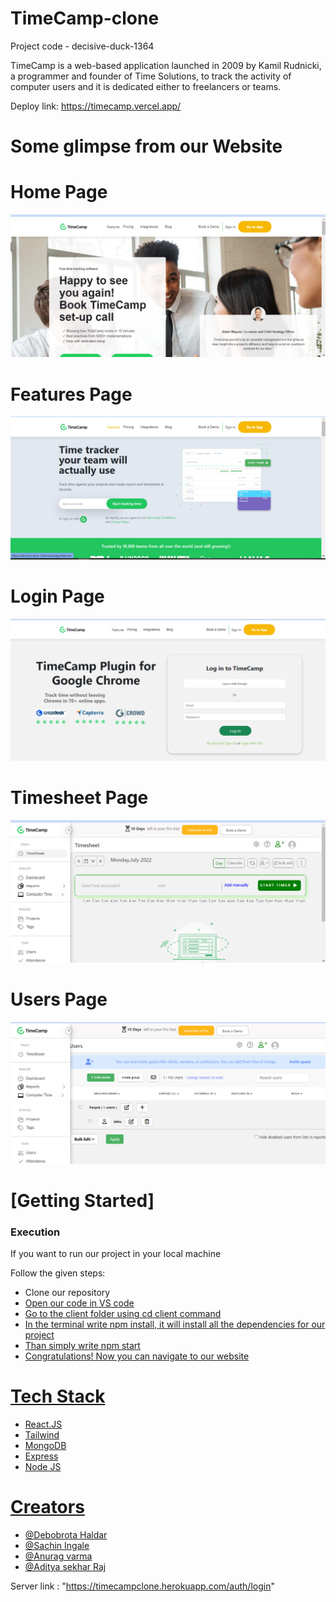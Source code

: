# TimeCamp-clone
Project code  - decisive-duck-1364

TimeCamp is a web-based application launched in 2009 by Kamil Rudnicki, a programmer and founder of Time Solutions, to track the activity of computer users and it is dedicated either to freelancers or teams.



Deploy link: https://timecamp.vercel.app/
<h1>Some glimpse from our Website </h1>

<h1>Home Page</h1>
<img src="./screenshots/timecamp1.png" alt=""/>

<h1>Features Page</h1>
<img src="./screenshots/timecamp2.png" alt=""/>

<h1>Login Page</h1>
<img src="./screenshots/time3.png" alt=""/>


<h1>Timesheet Page</h1>
<img src="./screenshots/timecamp4.png" alt=""/>



<h1>Users Page</h1>
<img src="./Screenshots/time5.png" alt=""/>

# [Getting Started]

<h3>Execution</h3>
<p>If you want to run our project in your local machine</p>
<p>Follow the given steps:</p>
<ul>
<li>Clone our repository <a href="https://github.com/iamdebobrota/decisive-duck-1364"</a></li>
<li>Open our code in VS code</li>
<li>Go to the client folder using cd client command</li>
<li>In the terminal write npm install, it will install all the dependencies for our project</li>
<li>Than simply write npm start</li>
<li>Congratulations! Now you can navigate to our website</li>
</ul>

<h1>Tech Stack</h1>
<ul>
<li>React.JS</li>
<li>Tailwind</li>
<li>MongoDB</li>
<li>Express</li>
<li>Node JS</li>
</ul>

# Creators

<ul>

  <li><a href="https://github.com/iamdebobrota">@Debobrota Haldar</a></li>
  <li><a href="https://github.com/sachiningale1998">@Sachin Ingale</a></li>
  <li><a href="https://github.com/anurag-pverma">@Anurag varma</a></li>
  <li><a href="https://github.com/adityasekharbej">@Aditya sekhar Raj</a></li>
</ul>




Server link : "https://timecampclone.herokuapp.com/auth/login"
